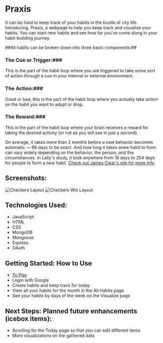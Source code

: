 # Praxis
It can be hard to keep track of your habits in the bustle of city life. Introducing, Praxis, a webpage to help you keep track and visualize your habits. You can start new habits and see how far you’ve come along in your habit-building journey.  

##All habits can be broken down into three basic components:##
### The Cue or Trigger:###
 This is the part of the habit loop where you are triggered to take some sort of action through a cue in your internal or external environment.
### The Action:###
 Good or bad, this is the part of the habit loop where you actually take action on the habit you want to adopt or drop.
### The Reward:###
 This is the part of the habit loop where your brain receives a reward for taking the desired activity (or not as you will see in just a second).

On average, it takes more than 2 months before a new behavior becomes automatic — 66 days to be exact. And how long it takes anew habit to form can vary widely depending on the behavior, the person, and the circumstances. In Lally's study, it took anywhere from 18 days to 254 days for people to form a new habit. [Check out James Clear's site for more info](https://jamesclear.com/new-habit)

## Screenshots:

![Checkers Layout](https://i.imgur.com/jokmAuF.png "Checkers")
![Checkers Win Layout](https://i.imgur.com/Tdu8amy.png "Checkers Win")

## Technologies Used: 
  - JavaScript 
  - HTML
  - CSS
  - MongoDB
  - Mongoose
  - Express
  - OAuth

## Getting Started: How to Use
  - [To Play](https://loquen.github.io/habit/)
  - Login with Google
  - Create habits and keep track for today.
  - View all your habits for the month in the All Habits page
  - See your habits by days of the week on the Visualize page
  
## Next Steps: Planned future enhancements (icebox items):
  - Scrolling for the Today page so that you can edit different items
  - More visualizations on the gathered data